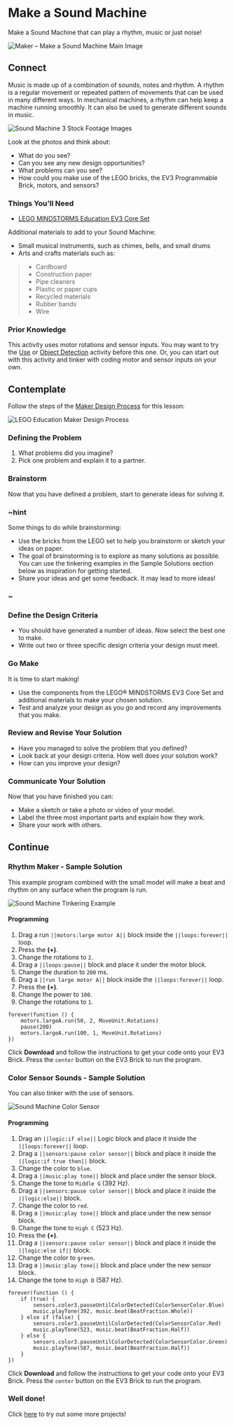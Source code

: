# Make a Sound Machine

Make a Sound Machine that can play a rhythm, music or just noise!

![Maker – Make a Sound Machine Main Image](/static/lessons/make-a-sound-machine/lego-maker-sound-machine-1.jpg)

## Connect 

Music is made up of a combination of sounds, notes and rhythm. A rhythm is a regular movement or repeated pattern of movements that can be used in many different ways. In mechanical machines, a rhythm can help keep a machine running smoothly. It can also be used to generate different sounds in music. 

![Sound Machine 3 Stock Footage Images](/static/lessons/make-a-sound-machine/three-stock.jpg)

Look at the photos and think about:

* What do you see?
* Can you see any new design opportunities?
* What problems can you see?
* How could you make use of the LEGO bricks, the EV3 Programmable Brick, motors, and sensors?

### Things You’ll Need

* [LEGO MINDSTORMS Education EV3 Core Set](https://education.lego.com/enus/products/legomindstormseducationev3coreset/5003400)

Additional materials to add to your Sound Machine:

* Small musical instruments, such as chimes, bells, and small drums
* Arts and crafts materials such as:
>* Cardboard
>* Construction paper
>* Pipe cleaners
>* Plastic or paper cups 
>* Recycled materials
>* Rubber bands
>* Wire

### Prior Knowledge

This activity uses motor rotations and sensor inputs. You may want to try the [Use](/getting-started/use) or [Object Detection](/coding/object-detection) activity before this one. Or, you can start out with this activity and tinker with coding motor and sensor inputs on your own.

## Contemplate

Follow the steps of the [Maker Design Process](/lessons/classroom-management#design-process) for this lesson:

![LEGO Education Maker Design Process](/static/lessons/common/lego-maker-design-process.jpg)

### Defining the Problem

1. What problems did you imagine? 
2. Pick one problem and explain it to a partner.

### Brainstorm

Now that you have defined a problem, start to generate ideas for solving it. 

### ~hint

Some things to do while brainstorming:

* Use the bricks from the LEGO set to help you brainstorm or sketch your ideas on paper.
* The goal of brainstorming is to explore as many solutions as possible. You can use the tinkering examples in the Sample Solutions section below as inspiration for getting started.
* Share your ideas and get some feedback. It may lead to more ideas!

### ~

### Define the Design Criteria

* You should have generated a number of ideas. Now select the best one to make. 
* Write out two or three specific design criteria your design must meet.

### Go Make

It is time to start making!

* Use the components from the LEGO® MINDSTORMS EV3 Core Set and additional materials to make your chosen solution. 
* Test and analyze your design as you go and record any improvements that you make. 

### Review and Revise Your Solution

* Have you managed to solve the problem that you defined? 
* Look back at your design criteria. How well does your solution work? 
* How can you improve your design?

### Communicate Your Solution

Now that you have finished you can:
* Make a sketch or take a photo or video of your model.
* Label the three most important parts and explain how they work.
* Share your work with others.

## Continue

### Rhythm Maker - Sample Solution

This example program combined with the small model will make a beat and rhythm on any surface when the program is run.

![Sound Machine Tinkering Example](/static/lessons/make-a-sound-machine/lego-maker-sound-machine.jpg)

#### Programming

1. Drag a run ``||motors:large motor A||`` block inside the ``||loops:forever||`` loop.
2. Press the **(+)**.
3. Change the rotations to `2`.
4. Drag a ``||loops:pause||`` block and place it under the motor block.
5. Change the duration to ``200`` ms.
6. Drag a ``||run large motor A||`` block inside the ``||loops:forever||`` loop.
7. Press the **(+)**.
8. Change the power to `100`.
9. Change the rotations to `1`.

```blocks
forever(function () {
    motors.largeA.run(50, 2, MoveUnit.Rotations)
    pause(200)
    motors.largeA.run(100, 1, MoveUnit.Rotations)
})
```

Click **Download** and follow the instructions to get your code onto your EV3 Brick. Press the ``center`` button on the EV3 Brick to run the program.

### Color Sensor Sounds - Sample Solution

You can also tinker with the use of sensors.

![Sound Machine Color Sensor](/static/lessons/make-a-sound-machine/lego-maker-sound-machine-color-sensor.jpg)

#### Programming

1. Drag an ``||logic:if else||`` Logic block and place it inside the ``||loops:forever||`` loop.
2. Drag a ``||sensors:pause color sensor||`` block and place it inside the ``||logic:if true then||`` block.
3. Change the color to ``blue``.
4. Drag a ``||music:play tone||`` block and place under the sensor block.
5. Change the tone to ``Middle G`` (392 Hz).
6. Drag a ``||sensors:pause color sensor||`` block and place it inside the ``||logic:else||`` block.
7. Change the color to ``red``.
8. Drag a ``||music:play tone||`` block and place under the new sensor block.
9. Change the tone to ``High C`` (523 Hz).
10. Press the **(+)**.
11. Drag a ``||sensors:pause color sensor||`` block and place it inside the ``||logic:else if||`` block.
12. Change the color to ``green``.
13. Drag a ``||music:play tone||`` block and place under the new sensor block.
14. Change the tone to ``High D`` (587 Hz).

```blocks
forever(function () {
    if (true) {
        sensors.color3.pauseUntilColorDetected(ColorSensorColor.Blue)
        music.playTone(392, music.beat(BeatFraction.Whole))
    } else if (false) {
        sensors.color3.pauseUntilColorDetected(ColorSensorColor.Red)
        music.playTone(523, music.beat(BeatFraction.Half))
    } else {
        sensors.color3.pauseUntilColorDetected(ColorSensorColor.Green)
        music.playTone(587, music.beat(BeatFraction.Half))
    }
})
```

Click **Download** and follow the instructions to get your code onto your EV3 Brick. Press the ``center`` button on the EV3 Brick to run the program.

### Well done!

Click [here](/examples) to try out some more projects!


